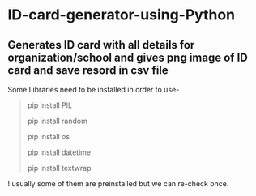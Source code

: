 # ID-card-generator-using-Python
Generates ID card with all details for organization/school and gives png image of ID card and save resord in csv file
--------------------------------------------------------------------------------------------------------------------------------------------------------------------------------
Some Libraries need to be installed in order to use-
>pip install PIL
>
>pip install random
>
>pip install os
>
>pip install datetime
>
>pip install textwrap

! usually some of them are preinstalled but we can re-check once.
